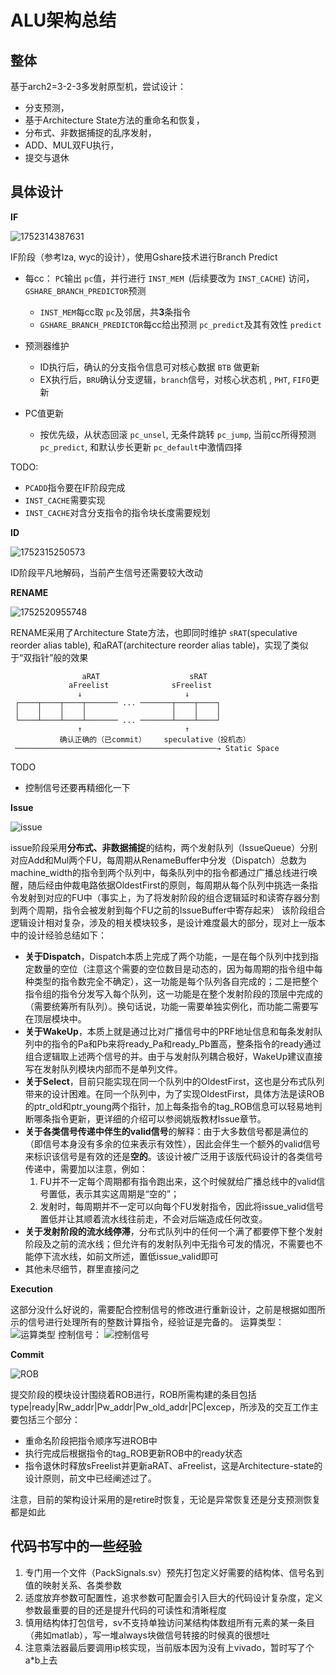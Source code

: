 # ALU架构总结

## **整体**

基于arch2=3-2-3多发射原型机，尝试设计：

- 分支预测，
- 基于Architecture State方法的重命名和恢复，
- 分布式、非数据捕捉的乱序发射，
- ADD、MUL双FU执行，
- 提交与退休

## 具体设计

**IF**

![1752314387631](image/summary=arch5_ALU/1752314387631.png)

IF阶段（参考lza, wyc的设计），使用Gshare技术进行Branch Predict

- 每cc： `PC`输出 `pc`值，并行进行 `INST_MEM `(后续要改为 `INST_CACHE`) 访问，`GSHARE_BRANCH_PREDICTOR`预测

  - `INST_MEM`每cc取 `pc`及邻居，共**3**条指令
  - `GSHARE_BRANCH_PREDICTOR`每cc给出预测 `pc_predict`及其有效性 `predict`
- 预测器维护

  - ID执行后，确认的分支指令信息可对核心数据 `BTB` 做更新
  - EX执行后，`BRU`确认分支逻辑，`branch`信号，对核心状态机 , `PHT`, `FIFO`更新
- PC值更新

  - 按优先级，从状态回滚 `pc_unsel`, 无条件跳转 `pc_jump`, 当前cc所得预测 `pc_predict`, 和默认步长更新 `pc_default`中激情四择

TODO:

- `PCADD`指令要在IF阶段完成
- `INST_CACHE`需要实现
- `INST_CACHE`对含分支指令的指令块长度需要规划

**ID**

![1752315250573](image/summary=arch5_ALU/1752315250573.png)

ID阶段平凡地解码，当前产生信号还需要较大改动

**RENAME**

![1752520955748](image/summary=arch5_ALU/1752520955748.png)

RENAME采用了Architecture State方法，也即同时维护 `sRAT`(speculative reorder alias table), 和aRAT(architecture reorder alias table)，实现了类似于“双指针”般的效果

```plaintext
                aRAT                    sRAT
             aFreelist              sFreelist
               ↓                       ↓
 ┌────┬────┬────┬─────── ... ───────┬────┬────┐
 │    │    │    │                   │    │    │
 └────┴────┴────┴─────── ... ───────┴────┴────┘
               ↑                       ↑
           确认正确的（已commit）    speculative（投机态）
 ─────────────────────────────────────────────→ Static Space
```

TODO

- 控制信号还要再精细化一下

**Issue**

![issue](image/summary=arch5_ALU/issue阶段绘图.png)

issue阶段采用**分布式、非数据捕捉**的结构，两个发射队列（IssueQueue）分别对应Add和Mul两个FU，每周期从RenameBuffer中分发（Dispatch）总数为machine_width的指令到两个队列中，每条队列中的指令都通过广播总线进行唤醒，随后经由仲裁电路依据OldestFirst的原则，每周期从每个队列中挑选一条指令发射到对应的FU中（事实上，为了将发射阶段的组合逻辑延时和读寄存器分割到两个周期，指令会被发射到每个FU之前的IssueBuffer中寄存起来）
该阶段组合逻辑设计相对复杂，涉及的相关模块较多，是设计难度最大的部分，现对上一版本中的设计经验总结如下：

* **关于Dispatch**，Dispatch本质上完成了两个功能，一是在每个队列中找到指定数量的空位（注意这个需要的空位数目是动态的，因为每周期的指令组中每种类型的指令数完全不确定），这一功能是每个队列各自完成的；二是把整个指令组的指令分发写入每个队列，这一功能是在整个发射阶段的顶层中完成的（需要统筹所有队列）。换句话说，功能一需要单独实例化，而功能二需要写在顶层模块中。
* **关于WakeUp**，本质上就是通过比对广播信号中的PRF地址信息和每条发射队列中的指令的Pa和Pb来将ready_Pa和ready_Pb置高，整条指令的ready通过组合逻辑取上述两个信号的并。由于与发射队列耦合极好，WakeUp建议直接写在发射队列模块内部而不是单列文件。
* **关于Select**，目前只能实现在同一个队列中的OldestFirst，这也是分布式队列带来的设计困难。在同一个队列中，为了实现OldestFirst，具体方法是读ROB的ptr_old和ptr_young两个指针，加上每条指令的tag_ROB信息可以轻易地判断哪条指令更新，更详细的介绍可以参阅姚版教材Issue章节。
* **关于各类信号传递中伴生的valid信号**的解释：由于大多数信号都是满位的（即信号本身没有多余的位来表示有效性），因此会伴生一个额外的valid信号来标识该信号是有效的还是**空的**。该设计被广泛用于该版代码设计的各类信号传递中，需要加以注意，例如：
  1. FU并不一定每个周期都有指令跑出来，这个时候就给广播总线中的valid信号置低，表示其实这周期是“空的”；
  2. 发射时，每周期并不一定可以向每个FU发射指令，因此将issue_valid信号置低并让其顺着流水线往前走，不会对后端造成任何改变。
* **关于发射阶段的流水线停滞**，分布式队列中的任何一个满了都要停下整个发射阶段及之前的流水线；但允许有的发射队列中无指令可发的情况，不需要也不能停下流水线，如前文所述，置低issue_valid即可
* 其他未尽细节，群里直接问之

**Execution**

这部分没什么好说的，需要配合控制信号的修改进行重新设计，之前是根据如图所示的信号进行处理所有的整数计算指令，经验证是完备的。
运算类型：
![运算类型](image/summary=arch5_ALU/运算类型.png)
控制信号：
![控制信号](image/summary=arch5_ALU/控制信号.png)

**Commit**

![ROB](image/summary=arch5_ALU/ROB模块绘图.png)

提交阶段的模块设计围绕着ROB进行，ROB所需构建的条目包括type|ready|Rw_addr|Pw_addr|Pw_old_addr|PC|excep，所涉及的交互工作主要包括三个部分：

* 重命名阶段把指令顺序写进ROB中
* 执行完成后根据指令的tag_ROB更新ROB中的ready状态
* 指令退休时释放sFreelist并更新aRAT、aFreelist，这是Architecture-state的设计原则，前文中已经阐述过了。

注意，目前的架构设计采用的是retire时恢复，无论是异常恢复还是分支预测恢复都是如此

## 代码书写中的一些经验

1. 专门用一个文件（PackSignals.sv）预先打包定义好需要的结构体、信号名到值的映射关系、各类参数
2. 适度放弃参数可配置性，追求参数可配置会引入巨大的代码设计复杂度，定义参数最重要的目的还是提升代码的可读性和清晰程度
3. 慎用结构体打包信号，sv不支持单独访问某结构体数组所有元素的某一条目（弗如matlab），写一堆always块做信号转接的时候真的很想吐
4. 注意乘法器最后要调用ip核实现，当前版本因为没有上vivado，暂时写了个a*b上去
